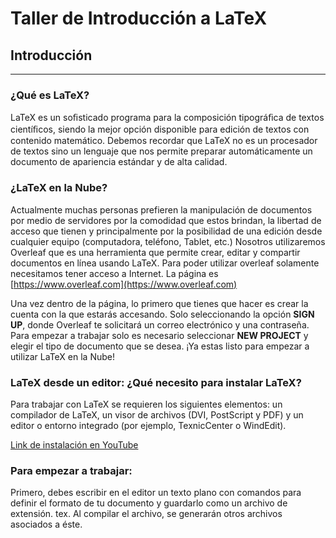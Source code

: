 ﻿# Taller de Introducción a LaTeX

## Introducción

---

### ¿Qué es LaTeX?

LaTeX es un soﬁsticado programa para la composición tipográﬁca de textos cientíﬁcos, siendo la mejor opción disponible para edición de textos con contenido matemático.
Debemos recordar que LaTeX no es un procesador de textos sino un lenguaje que nos permite preparar automáticamente un documento de apariencia estándar y de alta calidad.

### ¿LaTeX en la Nube?

Actualmente muchas personas prefieren la manipulación de documentos por medio de servidores por la comodidad que estos brindan,
la libertad de acceso que tienen y principalmente por la posibilidad de una edición desde cualquier equipo (computadora, teléfono, Tablet, etc.)
Nosotros utilizaremos Overleaf que es una herramienta que permite crear, editar y compartir documentos en línea usando LaTeX.
Para poder utilizar overleaf solamente necesitamos tener acceso a Internet. La página es [https://www.overleaf.com](https://www.overleaf.com) 

Una vez dentro de la página, lo primero que tienes que hacer es crear la cuenta con la que estarás accesando.
Solo seleccionando la opción **SIGN UP**, donde Overleaf te solicitará un correo electrónico y una contraseña. 
Para empezar a trabajar solo es necesario seleccionar **NEW PROJECT** y elegir el tipo de documento que se desea.
¡Ya estas listo para empezar a utilizar LaTeX en la Nube!

### LaTeX desde un editor: ¿Qué necesito para instalar LaTeX?

Para trabajar con LaTeX se requieren los siguientes elementos: un compilador de LaTeX, un visor de archivos (DVI, PostScript y PDF)
y un editor o entorno integrado (por ejemplo, TexnicCenter o WindEdit). 

[Link de instalación en YouTube](https://www.youtube.com/watch?v=o4SNeI0vmpI)

### Para empezar a trabajar:

Primero, debes escribir en el editor un texto plano con comandos para definir el formato de tu documento y guardarlo como un
archivo de extensión. tex. Al compilar el archivo, se generarán otros archivos asociados a éste. 
